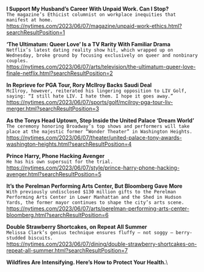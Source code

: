**I Support My Husband’s Career With Unpaid Work. Can I Stop?**\
`The magazine’s Ethicist columnist on workplace inequities that manifest at home.`\
https://nytimes.com/2023/06/07/magazine/unpaid-work-ethics.html?searchResultPosition=1

**‘The Ultimatum: Queer Love’ Is a TV Rarity With Familiar Drama**\
`Netflix’s latest dating reality show hit, which wrapped up on Wednesday, broke ground by focusing exclusively on queer and nonbinary couples.`\
https://nytimes.com/2023/06/07/arts/television/the-ultimatum-queer-love-finale-netflix.html?searchResultPosition=2

**In Reprieve for PGA Tour, Rory McIlroy Backs Saudi Deal**\
`McIlroy, however, reiterated his lingering opposition to LIV Golf, saying: “I still hate LIV. I hate them. I hope it goes away.”`\
https://nytimes.com/2023/06/07/sports/golf/mcilroy-pga-tour-liv-merger.html?searchResultPosition=3

**As the Tonys Head Uptown, Step Inside the United Palace ‘Dream World’**\
`The ceremony honoring Broadway’s top shows and performers will take place at the majestic former “Wonder Theater” in Washington Heights.`\
https://nytimes.com/2023/06/07/theater/united-palace-tony-awards-washington-heights.html?searchResultPosition=4

**Prince Harry, Phone Hacking Avenger**\
`He has his own supersuit for the trial.`\
https://nytimes.com/2023/06/07/style/prince-harry-phone-hacking-avenger.html?searchResultPosition=5

**It’s the Perelman Performing Arts Center, But Bloomberg Gave More**\
`With previously undisclosed $130 million gifts to the Perelman Performing Arts Center in Lower Manhattan and the Shed in Hudson Yards, the former mayor continues to shape the city’s arts scene.`\
https://nytimes.com/2023/06/07/arts/perelman-performing-arts-center-bloomberg.html?searchResultPosition=6

**Double Strawberry Shortcakes, on Repeat All Summer**\
`Melissa Clark’s genius technique ensures fluffy — not soggy — berry-studded biscuits.`\
https://nytimes.com/2023/06/07/dining/double-strawberry-shortcakes-on-repeat-all-summer.html?searchResultPosition=7

**Wildfires Are Intensifying. Here’s How to Protect Your Health.**\
